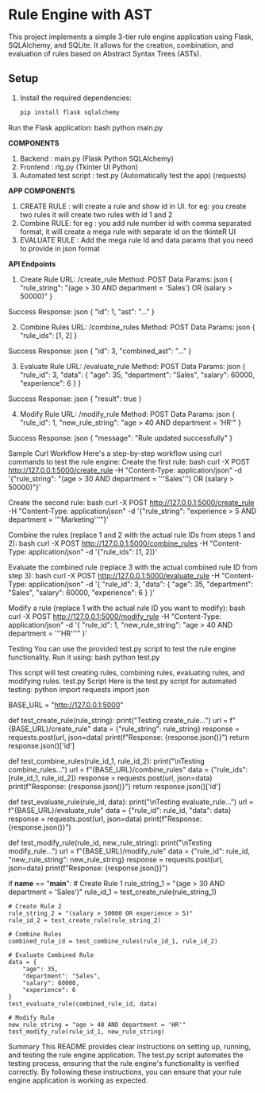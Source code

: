 # Rule Engine with AST

This project implements a simple 3-tier rule engine application using Flask, SQLAlchemy, and SQLite. It allows for the creation, combination, and evaluation of rules based on Abstract Syntax Trees (ASTs).

## Setup

1. Install the required dependencies:
   ```bash
   pip install flask sqlalchemy
   ```

Run the Flask application:
bash
python main.py

**COMPONENTS**

1. Backend : main.py (Flask Python SQLAlchemy)
2. Frontend : rlg.py (Tkinter UI Python)
3. Automated test script : test.py (Automatically test the app) (requests)

**APP COMPONENTS**

1. CREATE RULE : will create a rule and show id in UI. for eg: you create two rules it will create two rules with id 1 and 2
2. Combine RULE: for eg : you add rule number id with comma separated format, it will create a mega rule with separate id on the tkinteR UI
3. EVALUATE RULE : Add the mega rule Id and data params that you need to provide in json format

**API Endpoints**

1. Create Rule
   URL: /create_rule
   Method: POST
   Data Params:
   json
   {
   "rule_string": "(age > 30 AND department = 'Sales') OR (salary > 50000)"
   }

Success Response:
json
{
"id": 1,
"ast": "..."
}

2. Combine Rules
   URL: /combine_rules
   Method: POST
   Data Params:
   json
   {
   "rule_ids": [1, 2]
   }

Success Response:
json
{
"id": 3,
"combined_ast": "..."
}

3. Evaluate Rule
   URL: /evaluate_rule
   Method: POST
   Data Params:
   json
   {
   "rule_id": 3,
   "data": {
   "age": 35,
   "department": "Sales",
   "salary": 60000,
   "experience": 6
   }
   }

Success Response:
json
{
"result": true
}

4. Modify Rule
   URL: /modify_rule
   Method: POST
   Data Params:
   json
   {
   "rule_id": 1,
   "new_rule_string": "age > 40 AND department = 'HR'"
   }

Success Response:
json
{
"message": "Rule updated successfully"
}

Sample Curl Workflow
Here's a step-by-step workflow using curl commands to test the rule engine:
Create the first rule:
bash
curl -X POST http://127.0.0.1:5000/create_rule -H "Content-Type: application/json" -d '{"rule_string": "(age > 30 AND department = '\''Sales'\'') OR (salary > 50000)"}'

Create the second rule:
bash
curl -X POST http://127.0.0.1:5000/create_rule -H "Content-Type: application/json" -d '{"rule_string": "experience > 5 AND department = '\''Marketing'\''"}'

Combine the rules (replace 1 and 2 with the actual rule IDs from steps 1 and 2):
bash
curl -X POST http://127.0.0.1:5000/combine_rules -H "Content-Type: application/json" -d '{"rule_ids": [1, 2]}'

Evaluate the combined rule (replace 3 with the actual combined rule ID from step 3):
bash
curl -X POST http://127.0.0.1:5000/evaluate_rule -H "Content-Type: application/json" -d '{
"rule_id": 3,
"data": {
"age": 35,
"department": "Sales",
"salary": 60000,
"experience": 6
}
}'

Modify a rule (replace 1 with the actual rule ID you want to modify):
bash
curl -X POST http://127.0.0.1:5000/modify_rule -H "Content-Type: application/json" -d '{
"rule_id": 1,
"new_rule_string": "age > 40 AND department = '\''HR'\''"
}'

Testing
You can use the provided test.py script to test the rule engine functionality. Run it using:
bash
python test.py

This script will test creating rules, combining rules, evaluating rules, and modifying rules.
test.py Script
Here is the test.py script for automated testing:
python
import requests
import json

BASE_URL = "http://127.0.0.1:5000"

def test_create_rule(rule_string):
print("Testing create_rule...")
url = f"{BASE_URL}/create_rule"
data = {"rule_string": rule_string}
response = requests.post(url, json=data)
print(f"Response: {response.json()}")
return response.json()['id']

def test_combine_rules(rule_id_1, rule_id_2):
print("\nTesting combine_rules...")
url = f"{BASE_URL}/combine_rules"
data = {"rule_ids": [rule_id_1, rule_id_2]}
response = requests.post(url, json=data)
print(f"Response: {response.json()}")
return response.json()['id']

def test_evaluate_rule(rule_id, data):
print("\nTesting evaluate_rule...")
url = f"{BASE_URL}/evaluate_rule"
data = {"rule_id": rule_id, "data": data}
response = requests.post(url, json=data)
print(f"Response: {response.json()}")

def test_modify_rule(rule_id, new_rule_string):
print("\nTesting modify_rule...")
url = f"{BASE_URL}/modify_rule"
data = {"rule_id": rule_id, "new_rule_string": new_rule_string}
response = requests.post(url, json=data)
print(f"Response: {response.json()}")

if **name** == "**main**": # Create Rule 1
rule_string_1 = "(age > 30 AND department = 'Sales')"
rule_id_1 = test_create_rule(rule_string_1)

    # Create Rule 2
    rule_string_2 = "(salary > 50000 OR experience > 5)"
    rule_id_2 = test_create_rule(rule_string_2)

    # Combine Rules
    combined_rule_id = test_combine_rules(rule_id_1, rule_id_2)

    # Evaluate Combined Rule
    data = {
        "age": 35,
        "department": "Sales",
        "salary": 60000,
        "experience": 6
    }
    test_evaluate_rule(combined_rule_id, data)

    # Modify Rule
    new_rule_string = "age > 40 AND department = 'HR'"
    test_modify_rule(rule_id_1, new_rule_string)

Summary
This README provides clear instructions on setting up, running, and testing the rule engine application. The test.py script automates the testing process, ensuring that the rule engine's functionality is verified correctly. By following these instructions, you can ensure that your rule engine application is working as expected.
